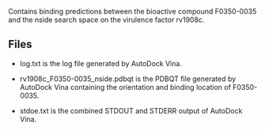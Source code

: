 Contains binding predictions between the bioactive compound F0350-0035 and the nside search space on the virulence factor rv1908c.

## Files

- log.txt is the log file generated by AutoDock Vina.

- rv1908c_F0350-0035_nside.pdbqt is the PDBQT file generated by AutoDock Vina containing the orientation and binding location of F0350-0035.

- stdoe.txt is the combined STDOUT and STDERR output of AutoDock Vina.

